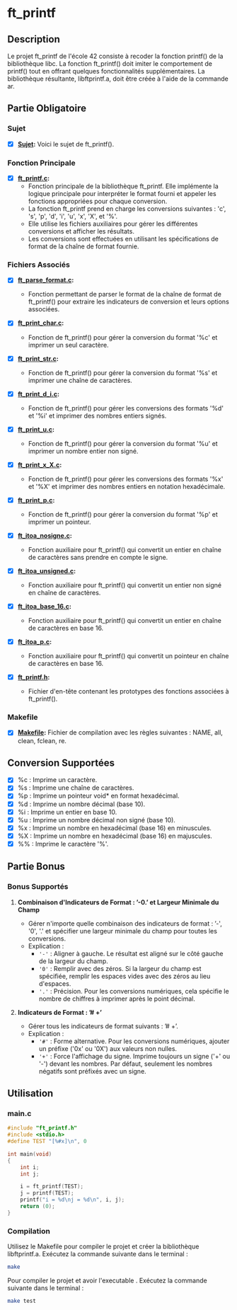 # ft_printf

## Description
Le projet ft_printf de l'école 42 consiste à recoder la fonction printf() de la bibliothèque libc. La fonction ft_printf() doit imiter le comportement de printf() tout en offrant quelques fonctionnalités supplémentaires. La bibliothèque résultante, libftprintf.a, doit être créée à l'aide de la commande ar.

## Partie Obligatoire

### Sujet
- [x] **[Sujet](fr.subject.pdf):** Voici le sujet de ft_printf().

### Fonction Principale

- [x] **[ft_printf.c](ft_printf.c):**
  - Fonction principale de la bibliothèque ft_printf. Elle implémente la logique principale pour interpréter le format fourni et appeler les fonctions appropriées pour chaque conversion.
  - La fonction ft_printf prend en charge les conversions suivantes : 'c', 's', 'p', 'd', 'i', 'u', 'x', 'X', et '%'.
  - Elle utilise les fichiers auxiliaires pour gérer les différentes conversions et afficher les résultats.
  - Les conversions sont effectuées en utilisant les spécifications de format de la chaîne de format fournie.

### Fichiers Associés

- [x] **[ft_parse_format.c](ft_parse_format.c):**
  - Fonction permettant de parser le format de la chaîne de format de ft_printf() pour extraire les indicateurs de conversion et leurs options associées.

- [x] **[ft_print_char.c](ft_print_char.c):**
  - Fonction de ft_printf() pour gérer la conversion du format '%c' et imprimer un seul caractère.

- [x] **[ft_print_str.c](ft_print_str.c):**
  - Fonction de ft_printf() pour gérer la conversion du format '%s' et imprimer une chaîne de caractères.

- [x] **[ft_print_d_i.c](ft_print_d_i.c):**
  - Fonction de ft_printf() pour gérer les conversions des formats '%d' et '%i' et imprimer des nombres entiers signés.

- [x] **[ft_print_u.c](ft_print_u.c):**
  - Fonction de ft_printf() pour gérer la conversion du format '%u' et imprimer un nombre entier non signé.

- [x] **[ft_print_x_X.c](ft_print_x_X.c):**
  - Fonction de ft_printf() pour gérer les conversions des formats '%x' et '%X' et imprimer des nombres entiers en notation hexadécimale.

- [x] **[ft_print_p.c](ft_print_p.c):**
  - Fonction de ft_printf() pour gérer la conversion du format '%p' et imprimer un pointeur.

- [x] **[ft_itoa_nosigne.c](ft_itoa_nosigne.c):**
  - Fonction auxiliaire pour ft_printf() qui convertit un entier en chaîne de caractères sans prendre en compte le signe.

- [x] **[ft_itoa_unsigned.c](ft_itoa_unsigned.c):**
  - Fonction auxiliaire pour ft_printf() qui convertit un entier non signé en chaîne de caractères.

- [x] **[ft_itoa_base_16.c](ft_itoa_base_16.c):**
  - Fonction auxiliaire pour ft_printf() qui convertit un entier en chaîne de caractères en base 16.

- [x] **[ft_itoa_p.c](ft_itoa_p.c):**
  - Fonction auxiliaire pour ft_printf() qui convertit un pointeur en chaîne de caractères en base 16.

- [x] **[ft_printf.h](ft_printf.h):**
  - Fichier d'en-tête contenant les prototypes des fonctions associées à ft_printf().

### Makefile
- [x] **[Makefile](Makefile):** Fichier de compilation avec les règles suivantes : NAME, all, clean, fclean, re.

## Conversion Supportées

- [x] %c : Imprime un caractère.
- [x] %s : Imprime une chaîne de caractères.
- [x] %p : Imprime un pointeur void* en format hexadécimal.
- [x] %d : Imprime un nombre décimal (base 10).
- [x] %i : Imprime un entier en base 10.
- [x] %u : Imprime un nombre décimal non signé (base 10).
- [x] %x : Imprime un nombre en hexadécimal (base 16) en minuscules.
- [x] %X : Imprime un nombre en hexadécimal (base 16) en majuscules.
- [x] %% : Imprime le caractère '%'.

## Partie Bonus

### Bonus Supportés
1. **Combinaison d'Indicateurs de Format : ’-0.’ et Largeur Minimale du Champ**
   - Gérer n'importe quelle combinaison des indicateurs de format : ’-', '0', '.' et spécifier une largeur minimale du champ pour toutes les conversions.
   - Explication :
      - `'-'` : Aligner à gauche. Le résultat est aligné sur le côté gauche de la largeur du champ.
      - `'0'` : Remplir avec des zéros. Si la largeur du champ est spécifiée, remplir les espaces vides avec des zéros au lieu d'espaces.
      - `'.'` : Précision. Pour les conversions numériques, cela spécifie le nombre de chiffres à imprimer après le point décimal.

2. **Indicateurs de Format : ’# +’**
   - Gérer tous les indicateurs de format suivants : ’# +’.
   - Explication :
      - `'#'` : Forme alternative. Pour les conversions numériques, ajouter un préfixe ('0x' ou '0X') aux valeurs non nulles.
      - `'+'` : Force l'affichage du signe. Imprime toujours un signe ('+' ou '-') devant les nombres. Par défaut, seulement les nombres négatifs sont préfixés avec un signe.


## Utilisation
### main.c
```c
#include "ft_printf.h"
#include <stdio.h>
#define TEST "[%#x]\n", 0

int	main(void)
{
	int	i;
	int	j;

	i = ft_printf(TEST);
	j = printf(TEST);
	printf("i = %d\nj = %d\n", i, j);
	return (0);
}
```
### Compilation
Utilisez le Makefile pour compiler le projet et créer la bibliothèque libftprintf.a. Exécutez la commande suivante dans le terminal :

```bash
make
```
Pour compiler le projet et avoir l'executable . Exécutez la commande suivante dans le terminal : 
```bash
make test
```

